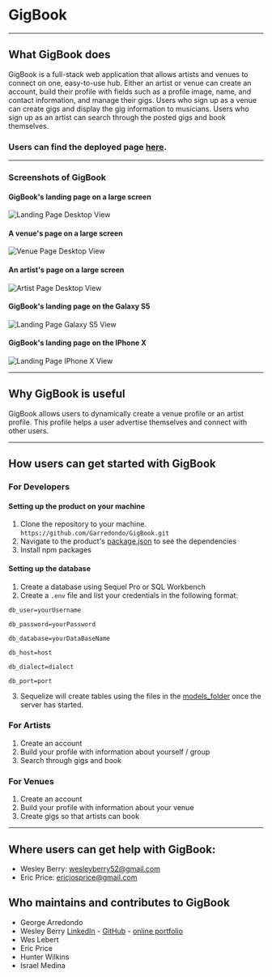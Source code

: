 # GigBook
- - -
## What GigBook does
GigBook is a full-stack web application that allows artists and venues to connect on one, easy-to-use hub. Either an artist or venue can create an account, build their profile with fields such as a profile image, name, and contact information, and manage their gigs. Users who sign up as a venue can create gigs and display the gig information to musicians. Users who sign up as an artist can search through the posted gigs and book themselves.

### Users can find the deployed page [here](https://blooming-tundra-24887.herokuapp.com/).
- - -
### Screenshots of GigBook
#### GigBook's landing page on a large screen
![Landing Page Desktop View](/screenshots/gigbooklanding.JPG)
#### A venue's page on a large screen
![Venue Page Desktop View](/screenshots/gigbookvenue.JPG)
#### An artist's page on a large screen
![Artist Page Desktop View](/screenshots/gigbookband.JPG)
#### GigBook's landing page on the Galaxy S5
![Landing Page Galaxy S5 View](/screenshots/gigbookgalaxys5.JPG)
#### GigBook's landing page on the IPhone X
![Landing Page IPhone X View](/screenshots/gigbookiphonex.JPG)
- - -
## Why GigBook is useful
GigBook allows users to dynamically create a venue profile or an artist profile. This profile helps a user advertise themselves and connect with other users.
- - -
## How users can get started with GigBook
### For Developers
#### Setting up the product on your machine
1. Clone the repository to your machine.
`https://github.com/Garredondo/GigBook.git`
2. Navigate to the product's [package.json](/package.json) to see the dependencies
3. Install npm packages
#### Setting up the database
1. Create a database using Sequel Pro or SQL Workbench
2. Create a `.env` file and list your credentials in the following format:

`db_user=yourUsername`

`db_password=yourPassword`

`db_database=yourDataBaseName`

`db_host=host`

`db_dialect=dialect`

`db_port=port`


3. Sequelize will create tables using the files in the [models_folder](/models) once the server has started.
### For Artists
1. Create an account
2. Build your profile with information about yourself / group
3. Search through gigs and book
### For Venues
1. Create an account
2. Build your profile with information about your venue
3. Create gigs so that artists can book
- - -
## Where users can get help with GigBook:
* Wesley Berry: wesleyberry52@gmail.com
* Eric Price: ericjosprice@gmail.com

## Who maintains and contributes to GigBook
* George Arredondo
* Wesley Berry [LinkedIn](https://www.linkedin.com/in/wesley-berry-89742317a) - [GitHub](https://github.com/wesleyberry) - [online portfolio](https://wesleyberry.github.io/Personal_Portfolio/)
* Wes Lebert
* Eric Price
* Hunter Wilkins
* Israel Medina
